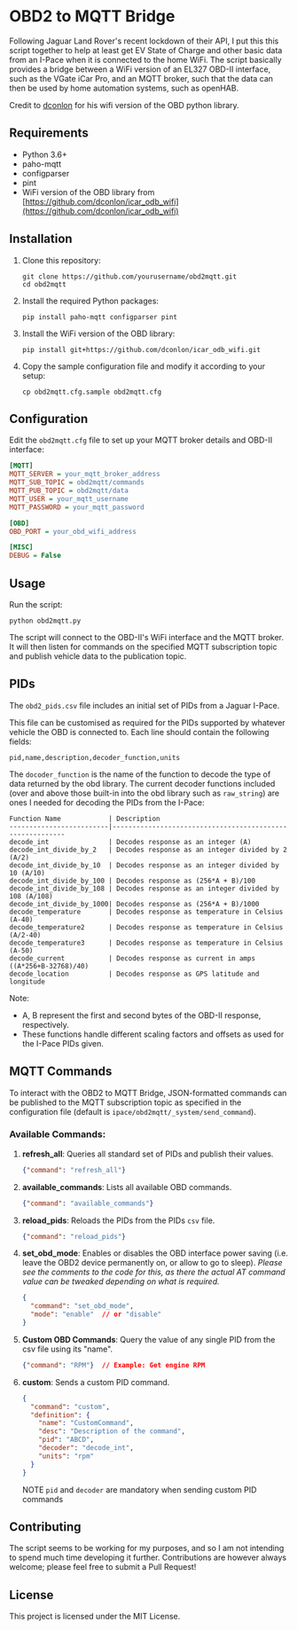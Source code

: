 
# OBD2 to MQTT Bridge

Following Jaguar Land Rover's recent lockdown of their API, I put this this script together to help at least get EV State of Charge and other basic data from an I-Pace when it is connected to the home WiFi. The script basically provides a bridge between a WiFi version of an EL327 OBD-II interface, such as the VGate iCar Pro, and an MQTT broker, such that the data can then be used by home automation systems, such as openHAB.

Credit to [dconlon](https://github.com/dconlon) for his wifi version of the OBD python library.


## Requirements

- Python 3.6+
- paho-mqtt
- configparser
- pint
- WiFi version of the OBD library from [https://github.com/dconlon/icar_odb_wifi](https://github.com/dconlon/icar_odb_wifi)


## Installation

1. Clone this repository:
   ```
   git clone https://github.com/yourusername/obd2mqtt.git
   cd obd2mqtt
   ```

2. Install the required Python packages:
   ```
   pip install paho-mqtt configparser pint
   ```

3. Install the WiFi version of the OBD library:
   ```
   pip install git+https://github.com/dconlon/icar_odb_wifi.git
   ```

4. Copy the sample configuration file and modify it according to your setup:
   ```
   cp obd2mqtt.cfg.sample obd2mqtt.cfg
   ```

## Configuration

Edit the `obd2mqtt.cfg` file to set up your MQTT broker details and OBD-II interface:

```ini
[MQTT]
MQTT_SERVER = your_mqtt_broker_address
MQTT_SUB_TOPIC = obd2mqtt/commands
MQTT_PUB_TOPIC = obd2mqtt/data
MQTT_USER = your_mqtt_username
MQTT_PASSWORD = your_mqtt_password

[OBD]
OBD_PORT = your_obd_wifi_address

[MISC]
DEBUG = False
```

## Usage

Run the script:

```
python obd2mqtt.py
```

The script will connect to the OBD-II's WiFi interface and the MQTT broker. It will then listen for commands on the specified MQTT subscription topic and publish vehicle data to the publication topic.

## PIDs

The `obd2_pids.csv` file includes an initial set of PIDs from a Jaguar I-Pace.

This file can be customised as required for the PIDs supported by whatever vehicle the OBD is connected to. Each line should contain the following fields:

```
pid,name,description,decoder_function,units
```

The `docoder_function` is the name of the function to decode the type of data returned by the obd library. The current decoder functions included (over and above those built-in into the obd library such as `raw_string`) are ones I needed for decoding the PIDs from the I-Pace:
```
Function Name            | Description
-------------------------|----------------------------------------------------------
decode_int               | Decodes response as an integer (A)
decode_int_divide_by_2   | Decodes response as an integer divided by 2 (A/2)
decode_int_divide_by_10  | Decodes response as an integer divided by 10 (A/10)
decode_int_divide_by_100 | Decodes response as (256*A + B)/100
decode_int_divide_by_108 | Decodes response as an integer divided by 108 (A/108)
decode_int_divide_by_1000| Decodes response as (256*A + B)/1000
decode_temperature       | Decodes response as temperature in Celsius (A-40)
decode_temperature2      | Decodes response as temperature in Celsius (A/2-40)
decode_temperature3      | Decodes response as temperature in Celsius (A-50)
decode_current           | Decodes response as current in amps ((A*256+B-32768)/40)
decode_location          | Decodes response as GPS latitude and longitude

```
Note:
- A, B represent the first and second bytes of the OBD-II response, respectively.
- These functions handle different scaling factors and offsets as used for the I-Pace PIDs given.


## MQTT Commands

To interact with the OBD2 to MQTT Bridge, JSON-formatted commands can be published to the MQTT subscription topic as specified in the configuration file (default is `ipace/obd2mqtt/_system/send_command`).

### Available Commands:

1. **refresh_all**: Queries all standard set of PIDs and publish their values.
   ```json
   {"command": "refresh_all"}
   ```

2. **available_commands**: Lists all available OBD commands.
   ```json
   {"command": "available_commands"}
   ```

3. **reload_pids**: Reloads the PIDs from the PIDs `csv` file.
   ```json
   {"command": "reload_pids"}
   ```

4. **set_obd_mode**: Enables or disables the OBD interface power saving (i.e. leave the OBD2 device permanently on, or allow to go to sleep). _Please see the comments to the code for this, as there the actual AT command value can be tweaked depending on what is required._

   ```json
   {
     "command": "set_obd_mode",
     "mode": "enable"  // or "disable"
   }
   ```

5. **Custom OBD Commands**: Query the value of any single PID from the csv file using its "name".
   ```json
   {"command": "RPM"}  // Example: Get engine RPM
   ```

6. **custom**: Sends a custom PID command.
   ```json
   {
     "command": "custom",
     "definition": {
       "name": "CustomCommand",
       "desc": "Description of the command",
       "pid": "ABCD",
       "decoder": "decode_int",
       "units": "rpm"
     }
   }

   ```
   NOTE `pid` and `decoder` are mandatory when sending custom PID commands



## Contributing

The script seems to be working for my purposes, and so I am not intending to spend much time developing it further. Contributions are however always welcome; please feel free to submit a Pull Request!

## License

This project is licensed under the MIT License.
